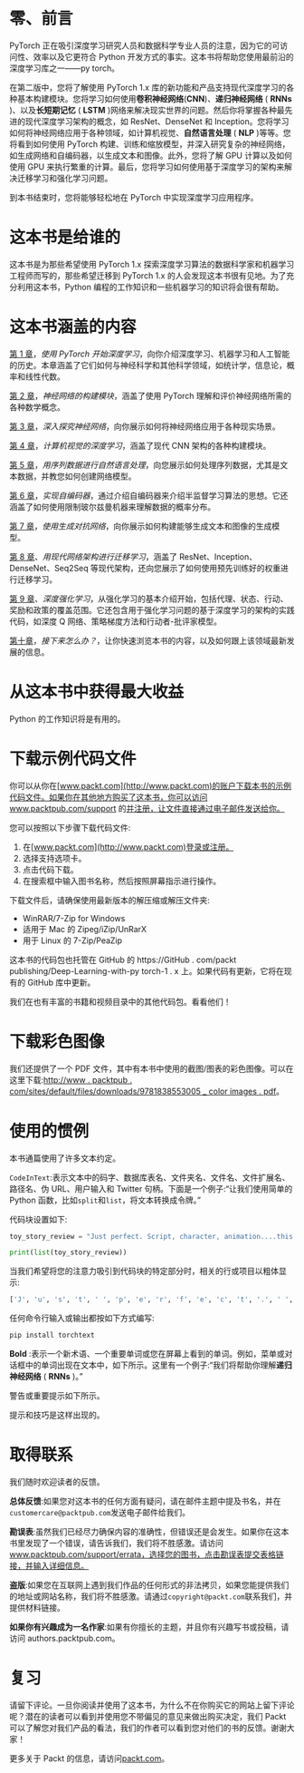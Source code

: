 

# 零、前言

PyTorch 正在吸引深度学习研究人员和数据科学专业人员的注意，因为它的可访问性、效率以及它更符合 Python 开发方式的事实。这本书将帮助您使用最前沿的深度学习库之一——py torch。

在第二版中，您将了解使用 PyTorch 1.x 库的新功能和产品支持现代深度学习的各种基本构建模块。您将学习如何使用**卷积神经网络**(**CNN**)、**递归神经网络** ( **RNNs** )、以及**长短期记忆** ( **LSTM** )网络来解决现实世界的问题。然后你将掌握各种最先进的现代深度学习架构的概念，如 ResNet、DenseNet 和 Inception。您将学习如何将神经网络应用于各种领域，如计算机视觉、**自然语言处理** ( **NLP** )等等。您将看到如何使用 PyTorch 构建、训练和缩放模型，并深入研究复杂的神经网络，如生成网络和自编码器，以生成文本和图像。此外，您将了解 GPU 计算以及如何使用 GPU 来执行繁重的计算。最后，您将学习如何使用基于深度学习的架构来解决迁移学习和强化学习问题。

到本书结束时，您将能够轻松地在 PyTorch 中实现深度学习应用程序。



# 这本书是给谁的

这本书是为那些希望使用 PyTorch 1.x 探索深度学习算法的数据科学家和机器学习工程师而写的，那些希望迁移到 PyTorch 1.x 的人会发现这本书很有见地。为了充分利用这本书，Python 编程的工作知识和一些机器学习的知识将会很有帮助。



# 这本书涵盖的内容

[第 1 章](6b75b7b1-4de9-4b3f-8405-8b22afd6551e.xhtml)，*使用 PyTorch 开始深度学习*，向你介绍深度学习、机器学习和人工智能的历史。本章涵盖了它们如何与神经科学和其他科学领域，如统计学，信息论，概率和线性代数。

[第 2 章](1bce749b-9bde-49fb-b63a-fd6ca2e48229.xhtml)，*神经网络的构建模块*，涵盖了使用 PyTorch 理解和评价神经网络所需的各种数学概念。

[第 3 章](f93f665d-9a2a-4d36-b442-75e7fb89d9cd.xhtml)，*深入探究神经网络*，向你展示如何将神经网络应用于各种现实场景。

[第 4 章](bfebc11a-90af-4c67-ab9a-3118061abaf3.xhtml)，*计算机视觉的深度学习*，涵盖了现代 CNN 架构的各种构建模块。

[第 5 章](1673d30f-f067-4cd6-a4b7-33d9777c8759.xhtml)，*用序列数据进行自然语言处理*，向您展示如何处理序列数据，尤其是文本数据，并教您如何创建网络模型。

[第 6 章](47d15d5b-3dde-49cb-b2cd-24f199ec4753.xhtml)，*实现自编码器*，通过介绍自编码器来介绍半监督学习算法的思想。它还涵盖了如何使用限制玻尔兹曼机器来理解数据的概率分布。

[第 7 章](9ba9e234-dd60-4707-8083-32fe7351f2b9.xhtml)，*使用生成对抗网络*，向你展示如何构建能够生成文本和图像的生成模型。

[第 8 章](aeec9e18-7c1d-4ae2-b362-ea7a9d94dd22.xhtml)、*用现代网络架构进行迁移学习*，涵盖了 ResNet、Inception、DenseNet、Seq2Seq 等现代架构，还向您展示了如何使用预先训练好的权重进行迁移学习。

[第 9 章](3db20151-9d56-49f9-83d3-d81066f7cdc3.xhtml)、*深度强化学习*，从强化学习的基本介绍开始，包括代理、状态、行动、奖励和政策的覆盖范围。它还包含用于强化学习问题的基于深度学习的架构的实践代码，如深度 Q 网络、策略梯度方法和行动者-批评家模型。

[第十章](b4a356f9-e32d-4eda-ad5d-2457bc066ed5.xhtml)，*接下来怎么办？*，让你快速浏览本书的内容，以及如何跟上该领域最新发展的信息。



# 从这本书中获得最大收益

Python 的工作知识将是有用的。



# 下载示例代码文件

你可以从你在[www.packt.com](http://www.packt.com)的账户下载本书的示例代码文件。如果你在其他地方购买了这本书，你可以访问 www.packtpub.com/support 的[并注册，让文件直接通过电子邮件发送给你。](https://www.packtpub.com/support)

您可以按照以下步骤下载代码文件:

1.  在[www.packt.com](http://www.packt.com)登录或注册。
2.  选择支持选项卡。
3.  点击代码下载。
4.  在搜索框中输入图书名称，然后按照屏幕指示进行操作。

下载文件后，请确保使用最新版本的解压缩或解压文件夹:

*   WinRAR/7-Zip for Windows
*   适用于 Mac 的 Zipeg/iZip/UnRarX
*   用于 Linux 的 7-Zip/PeaZip

这本书的代码包也托管在 GitHub 的 https://GitHub . com/packt publishing/Deep-Learning-with-py torch-1 . x 上。如果代码有更新，它将在现有的 GitHub 库中更新。

我们在也有丰富的书籍和视频目录中的其他代码包。看看他们！



# 下载彩色图像

我们还提供了一个 PDF 文件，其中有本书中使用的截图/图表的彩色图像。可以在这里下载:[http://www . packtpub . com/sites/default/files/downloads/9781838553005 _ color images . pdf](https://www.packtpub.com/sites/default/files/downloads/9781838553005_ColorImages.pdf)。



# 使用的惯例

本书通篇使用了许多文本约定。

`CodeInText`:表示文本中的码字、数据库表名、文件夹名、文件名、文件扩展名、路径名、伪 URL、用户输入和 Twitter 句柄。下面是一个例子:“让我们使用简单的 Python 函数，比如`split`和`list`，将文本转换成令牌。”

代码块设置如下:

```py
toy_story_review = "Just perfect. Script, character, animation....this manages to break free of the yoke of 'children's movie' to simply be one of the best movies of the 90's, full-stop."

print(list(toy_story_review))
```

当我们希望将您的注意力吸引到代码块的特定部分时，相关的行或项目以粗体显示:

```py
['J', 'u', 's', 't', ' ', 'p', 'e', 'r', 'f', 'e', 'c', 't', '.', ' ', 'S', 'c', 'r', 'i', 'p', 't', ',', ' ', 'c', 'h', 'a', 'r', 'a', 'c', 't', 'e', 'r', ',', ' ', 'a', 'n', 'i', 'm', 'a', 't', 'i', 'o', 'n', '.', '.', '.', '.', 't', 'h', 'i', 's', ' ', 'm', 'a', 'n', 'a', 'g', 'e', 's', ' ', 't', 'o', ' ', 'b', 'r', 'e', 'a', 'k', ' ', 'f', 'r', 'e', 'e', ' ', 'o', 'f', ' ', 't', 'h', 'e', ' ', 'y', 'o', 'k', 'e', ' ', 'o', 'f', ' ', "'", 'c', 'h', 'i', 'l', 'd', 'r', 'e', 'n', "'", 's', ' ', 'm', 'o', 'v', 'i', 'e', "'", ' ', 't', 'o', ' ', 's', 'i', 'm', 'p', 'l', 'y', ' ', 'b', 'e', ' ', 'o', 'n', 'e', ' ', 'o', 'f', ' ', 't', 'h', 'e', ' ', 'b', 'e', 's', 't', ' ', 'm', 'o', 'v', 'i', 'e', 's', ' ', 'o', 'f', ' ', 't', 'h', 'e', ' ', '9', '0', "'", 's', ',', ' ', 'f', 'u', 'l', 'l', '-', 's', 't', 'o', 'p', '.']
```

任何命令行输入或输出都按如下方式编写:

```py
pip install torchtext
```

**Bold** :表示一个新术语、一个重要单词或您在屏幕上看到的单词。例如，菜单或对话框中的单词出现在文本中，如下所示。这里有一个例子:“我们将帮助你理解**递归神经网络** ( **RNNs** )。”

警告或重要提示如下所示。

提示和技巧是这样出现的。



# 取得联系

我们随时欢迎读者的反馈。

**总体反馈**:如果您对这本书的任何方面有疑问，请在邮件主题中提及书名，并在`customercare@packtpub.com`发送电子邮件给我们。

**勘误表**:虽然我们已经尽力确保内容的准确性，但错误还是会发生。如果你在这本书里发现了一个错误，请告诉我们，我们将不胜感激。请访问 www.packtpub.com/support/errata，选择您的图书，点击勘误表提交表格链接，并输入详细信息。

**盗版**:如果您在互联网上遇到我们作品的任何形式的非法拷贝，如果您能提供我们的地址或网站名称，我们将不胜感激。请通过`copyright@packt.com`联系我们，并提供材料链接。

**如果你有兴趣成为一名作家**:如果有你擅长的主题，并且你有兴趣写书或投稿，请访问 authors.packtpub.com。



# 复习

请留下评论。一旦你阅读并使用了这本书，为什么不在你购买它的网站上留下评论呢？潜在的读者可以看到并使用您不带偏见的意见来做出购买决定，我们 Packt 可以了解您对我们产品的看法，我们的作者可以看到您对他们的书的反馈。谢谢大家！

更多关于 Packt 的信息，请访问[packt.com](http://www.packt.com/)。